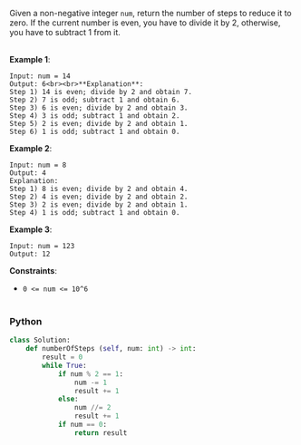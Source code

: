 Given a non-negative integer `num`, return the number of steps to reduce it to zero. If the current number is even, you have to divide it by 2, otherwise, you have to subtract 1 from it.<br><br>

 

**Example 1**:<br>
```
Input: num = 14
Output: 6<br><br>**Explanation**:
Step 1) 14 is even; divide by 2 and obtain 7.
Step 2) 7 is odd; subtract 1 and obtain 6.
Step 3) 6 is even; divide by 2 and obtain 3. 
Step 4) 3 is odd; subtract 1 and obtain 2. 
Step 5) 2 is even; divide by 2 and obtain 1. 
Step 6) 1 is odd; subtract 1 and obtain 0.
```
**Example 2**:<br>
```
Input: num = 8
Output: 4
Explanation: 
Step 1) 8 is even; divide by 2 and obtain 4.
Step 2) 4 is even; divide by 2 and obtain 2.
Step 3) 2 is even; divide by 2 and obtain 1.
Step 4) 1 is odd; subtract 1 and obtain 0.
```
**Example 3**:<br>
```
Input: num = 123
Output: 12
```
**Constraints**:<br>
* `0 <= num <= 10^6`<br><br>

### Python
```python
class Solution:
    def numberOfSteps (self, num: int) -> int:
        result = 0
        while True:
            if num % 2 == 1:
                num -= 1
                result += 1
            else:
                num //= 2
                result += 1
            if num == 0:
                return result
```
